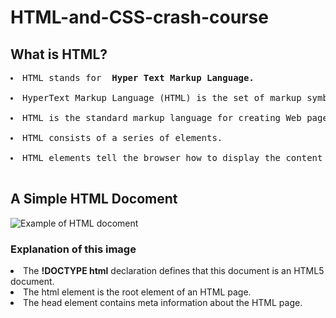 # HTML-and-CSS-crash-course
## What is HTML?
<pre>
<li>HTML stands for <strong> Hyper Text Markup Language. </strong> </li>
<li>HyperText Markup Language (HTML) is the set of markup symbols or codes inserted into a file intended for display on the Internet. The markup tells web browsers how to display a web page's words and images.</li>
<li>HTML is the standard markup language for creating Web pages.</li>
<li>HTML consists of a series of elements.</li>
<li>HTML elements tell the browser how to display the content that this is heading (h1, h2, h3, h4, h5, h6) and this is a paragraph and this is link and this is an image etc.</li>
</pre>

## A Simple HTML Docoment
<img src="https://miro.medium.com/max/1400/1*hQquTqhdj2DVCeeKNk-FGA.png" alt="Example of HTML docoment"> 

### Explanation of this image
<li>The <b>!DOCTYPE html</b> declaration defines that this document is an HTML5 document.</li> 
<li>The html element is the root element of an HTML page.</li>
<li>The head element contains meta information about the HTML page.</li>

